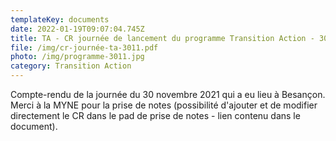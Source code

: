 ```yaml
---
templateKey: documents
date: 2022-01-19T09:07:04.745Z
title: TA - CR journée de lancement du programme Transition Action - 30 novembre 2021
file: /img/cr-journée-ta-3011.pdf
photo: /img/programme-3011.jpg
category: Transition Action
---
```

Compte-rendu de la journée du 30 novembre 2021 qui a eu lieu à Besançon. Merci à la MYNE pour la prise de notes (possibilité d'ajouter et de modifier directement le CR dans le pad de prise de notes - lien contenu dans le document).